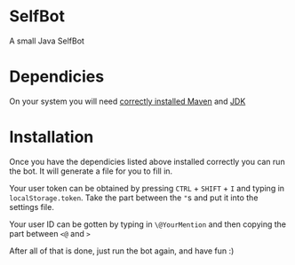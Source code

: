 # SelfBot
A small Java SelfBot
# Dependicies
On your system you will need [correctly installed Maven](http://maven.apache.org/install.html) and [JDK](http://www.oracle.com/technetwork/java/javase/downloads/jdk8-downloads-2133151.html)
# Installation
Once you have the dependicies listed above installed correctly you can run the bot. It will generate a file for you to fill in.

Your user token can be obtained by pressing `CTRL` + `SHIFT` + `I` and typing in `localStorage.token`. 
Take the part between the `"`s and put it into the settings file.

Your user ID can be gotten by typing in `\@YourMention` and then copying the part between `<@` and `>`

After all of that is done, just run the bot again, and have fun :)